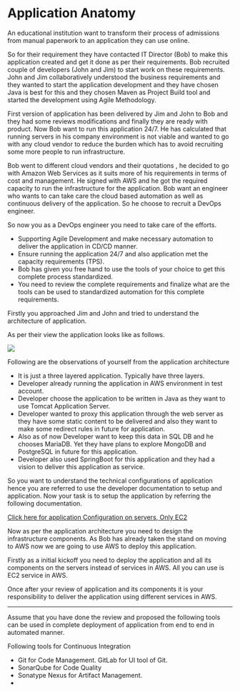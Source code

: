 # Application Anatomy


An educational institution want to transform their process of admissions from manual paperwork to an application they can use online.


So for their requirement they have contacted IT Director (Bob) to make this application created and get it done as per their requirements. Bob recruited couple of developers (John and Jim) to start work on these requirements. John and Jim collaboratively understood the business requirements and they wanted to start the application development and they have chosen Java is best for this and they chosen Maven as Project Build tool and started the development using Agile Methodology.


First version of application has been delivered by Jim and John to Bob and they had some reviews modifications and finally they are ready with product. Now Bob want to run this application 24/7. He has calculated that running servers in his company environment is not viable and wanted to go with any cloud vendor to reduce the burden which has to avoid recruiting some more people to run infrastructure. 

Bob went to different cloud vendors and their quotations , he decided to go with Amazon Web Services as it suits more of his requirements in terms of cost and management. He signed with AWS and he got the required capacity to run the infrastructure for the application. Bob want an engineer who wants to can take care the cloud based automation as well as continuous delivery of the application. So he choose to recruit a DevOps engineer.

So now you as a DevOps engineer you need to take care of the efforts.


*  Supporting Agile Development and make necessary automation to deliver the application in CD/CD manner.
*  Ensure running the application 24/7 and also application met the capacity requirements (TPS).
*  Bob has given you free hand to use the tools of your choice to get this complete process standardized.
*  You need to review the complete requirements and finalize what are the tools can be used to standardized automation for this complete requirements.


Firstly you approached Jim and John and tried to understand the architecture of application.

As per their view the application looks like as follows.

![](images/01.PNG)

Following are the observations of yourself from the application architecture

*  It is just a three layered application. Typically have three layers.
*  Developer already running the application in AWS environment in test account.
*  Developer choose the application to be written in Java as they want to use Tomcat Application Server.
*  Developer wanted to proxy this application through the web server as they have some static content to be delivered and also they want to make some redirect rules in future for application.
*  Also as of now Developer want to keep this data in SQL DB and he chooses MariaDB. Yet they have plans to explore MongoDB and PostgreSQL in future for this application.
*  Developer also used SpringBoot for this application and they had a vision to deliver this application as service.


So you want to understand the technical configurations of application hence you are referred to use the developer documentation to setup and application. Now your task is to setup the application by referring the following documentation.

[Click here for application Configuration on servers, Only EC2](https://gitlab.com/clouddevops-b54/student-project/-/blob/main/First/components-on-servers.md)


Now as per the application architecture you need to design the infrastructure components. As Bob has already taken the stand on moving to AWS now we are going to use AWS to deploy this application.

Firstly as a initial kickoff you need to deploy the application and all its components on the servers instead of services in AWS. All you can use is EC2 service in AWS.

Once after your review of application and its components it is your responsibility to deliver the application using different services in AWS.

-------


Assume that you have done the review and proposed the following tools can be used in complete deployment of application from end to end in automated manner.

Following tools for Continuous Integration

* Git for Code Management. GitLab for UI tool of Git. 
* SonarQube for Code Quality 
* Sonatype Nexus for Artifact Management.
* 

